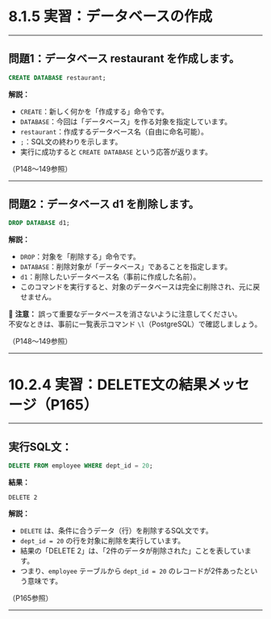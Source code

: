 # 8.1.5 実習：データベースの作成

---

## 問題1：データベース restaurant を作成します。

```sql
CREATE DATABASE restaurant;
```

**解説：**  
- `CREATE`：新しく何かを「作成する」命令です。  
- `DATABASE`：今回は「データベース」を作る対象を指定しています。  
- `restaurant`：作成するデータベース名（自由に命名可能）。  
- `;`：SQL文の終わりを示します。  
- 実行に成功すると `CREATE DATABASE` という応答が返ります。

（P148〜149参照）

---

## 問題2：データベース d1 を削除します。

```sql
DROP DATABASE d1;
```

**解説：**  
- `DROP`：対象を「削除する」命令です。  
- `DATABASE`：削除対象が「データベース」であることを指定します。  
- `d1`：削除したいデータベース名（事前に作成した名前）。  
- このコマンドを実行すると、対象のデータベースは完全に削除され、元に戻せません。  

🛑 **注意：** 誤って重要なデータベースを消さないように注意してください。  
不安なときは、事前に一覧表示コマンド `\l`（PostgreSQL）で確認しましょう。

（P148〜149参照）

---

# 10.2.4 実習：DELETE文の結果メッセージ（P165）

---

## 実行SQL文：

```sql
DELETE FROM employee WHERE dept_id = 20;
```

**結果：**
```
DELETE 2
```

**解説：**  
- `DELETE` は、条件に合うデータ（行）を削除するSQL文です。  
- `dept_id = 20` の行を対象に削除を実行しています。  
- 結果の「DELETE 2」は、「2件のデータが削除された」ことを表しています。  
- つまり、`employee` テーブルから `dept_id = 20` のレコードが2件あったという意味です。

（P165参照）

---
